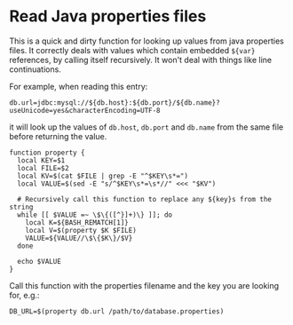 # Read Java properties files

This is a quick and dirty function for looking up values from java properties files. It correctly deals with values which contain embedded `${var}` references, by calling itself recursively. It won't deal with things like line continuations.

For example, when reading this entry:

    db.url=jdbc:mysql://${db.host}:${db.port}/${db.name}?useUnicode=yes&characterEncoding=UTF-8

it will look up the values of `db.host`, `db.port` and `db.name` from the same file before returning the value.

    function property {
      local KEY=$1
      local FILE=$2
      local KV=$(cat $FILE | grep -E "^$KEY\s*=")
      local VALUE=$(sed -E "s/^$KEY\s*=\s*//" <<< "$KV")

      # Recursively call this function to replace any ${key}s from the string
      while [[ $VALUE =~ \$\{([^}]+)\} ]]; do
        local K=${BASH_REMATCH[1]}
        local V=$(property $K $FILE)
        VALUE=${VALUE//\$\{$K\}/$V}
      done

      echo $VALUE
    }

Call this function with the properties filename and the key you are looking for, e.g.:

    DB_URL=$(property db.url /path/to/database.properties)
